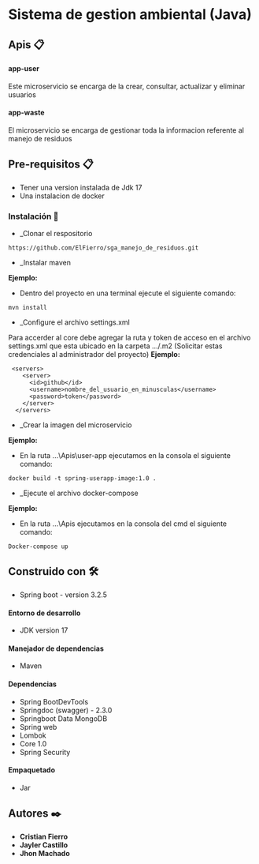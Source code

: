 # Sistema de gestion ambiental (Java)

## Apis 📋 

#### app-user

Este microservicio se encarga de la crear, consultar, actualizar y eliminar usuarios

#### app-waste

El microservicio se encarga de gestionar toda la informacion referente al manejo de residuos

## Pre-requisitos 📋

- Tener una version instalada de Jdk 17
- Una instalacion de docker

### Instalación 🔧

- _Clonar el respositorio

```
https://github.com/ElFierro/sga_manejo_de_residuos.git
```
- _Instalar maven

**Ejemplo:**

- Dentro del proyecto en una terminal ejecute el siguiente comando:

```
mvn install
```
- _Configure el archivo settings.xml 

Para accerder al core debe agregar la ruta y token de acceso en el archivo settings.xml que esta ubicado en la carpeta .../.m2 (Solicitar estas credenciales al administrador del proyecto)
**Ejemplo:**
```
 <servers>
    <server>
      <id>github</id>
      <username>nombre_del_usuario_en_minusculas</username>
      <password>token</password>
    </server>
  </servers>
```

- _Crear la imagen del microservicio

**Ejemplo:**

- En la ruta ...\Apis\user-app ejecutamos en la consola el siguiente comando:

```
docker build -t spring-userapp-image:1.0 .
```

- _Ejecute el archivo docker-compose

**Ejemplo:**

- En la ruta ...\Apis ejecutamos en la consola del cmd el siguiente comando:

```
Docker-compose up
```

## Construido con 🛠️

- Spring boot - version 3.2.5

#### Entorno de desarrollo

- JDK version 17

#### Manejador de dependencias

- Maven

#### Dependencias

- Spring BootDevTools
- Springdoc (swagger) - 2.3.0
- Springboot Data MongoDB
- Spring web
- Lombok
- Core 1.0
- Spring Security

#### Empaquetado

- Jar

## Autores ✒️

* **Cristian Fierro** 
* **Jayler Castillo** 
* **Jhon Machado** 
